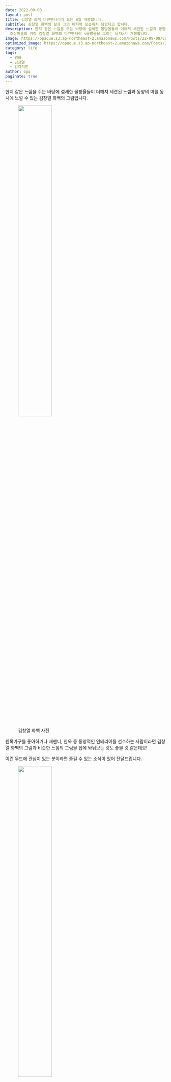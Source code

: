 ```yaml
---
date: 2022-09-08
layout: post
title: 김창열 화백 다큐멘터리가 오는 9월 개봉합니다.
subtitle: 김창열 화백의 삶과 그의 마지막 모습까지 담았다고 합니다.
description: 한지 같은 느낌을 주는 바탕에 섬세한 물방울들이 더해져 세련된 느낌과 동양의 미를 동시에 느낄 수 있는 그림의 한국
  추상미술의 거장 김창열 화백의 다큐멘터리 <물방울을 그리는 남자>가 개봉합니다.
image: https://opaque.s3.ap-northeast-2.amazonaws.com/Posts/22-09-08/CutImage.png
optimized_image: https://opaque.s3.ap-northeast-2.amazonaws.com/Posts/22-09-08/CutImage.png
category: life
tags:
  - 영화
  - 김창열
  - 감각적인
author: opq
paginate: true
---
```

한지 같은 느낌을 주는 바탕에 섬세한 물방울들이 더해져 세련된 느낌과 동양의 미를 동시에 느낄 수 있는 김창열 화백의 그림입니다.

<figure>
<img src="https://opaque.s3.ap-northeast-2.amazonaws.com/Posts/22-09-08/ArtistPhoto.jpg" width="50%">
<figcaption> 김창열 화백 사진 </figcaption>
</figure>

원목가구를 좋아하거나 재팬디, 한옥 등 동양적인 인테리어를 선호하는 사람이라면 김창열 화백의 그림과 비슷한 느낌의 그림을 집에 놔둬보는 것도 좋을 것 같은데요!

이런 무드에 관심이 있는 분이라면 즐길 수 있는 소식이 있어 전달드립니다.

<figure>
<img src="https://opaque.s3.ap-northeast-2.amazonaws.com/Posts/22-09-08/DocumentaryFull.jpg" width="50%">
<figcaption> 다큐멘터리 포스터 </figcaption>
</figure>

물방울을 그려온 화가로서 우리에게 알려진 한국 추상미술의 거장 김창열 화백의 다큐멘터리 **물방울을 그리는 남자**가 개봉합니다. 김창열 화백의 둘째 아들 김오안이 연출부터 음악, 내레이션까지 맡았으며 김창열 화백의 삶과 그의 마지막 모습까지 담았다고 합니다. 9월 극장에서 만나볼 수 있습니다. 

김창열은 50년간 수행하듯 물방울을 그리며 일관된 그의 예술 세계를 펼쳐왔습니다. 1970년 밤새 그린 유화가 마음에 들지 않아 떼어내기 위해 캔버스 위에 물을 뿌려놓았고 그 위로 비친 떠오르는 아침 햇살에 의해 빛나는 물방울을 본 뒤로 1972년 물방울이 전면으로 나타난 작품을 선보이며 이름을 알리게 됩니다. 

2021년 1월 5일 타계한 김창열 화백의 다큐멘터리를 통해 물방울만을 그려온 그의 삶을 들여다 볼 수 있을 것입니다.

다양한 감각적인 소식들을 오파크를 통해 확인해 보세요!

출처 영화사 진진 / 갤러리현대











